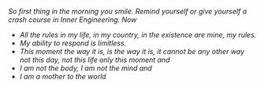 *So first thing in the morning you smile. Remind yourself or give yourself a crash course in Inner Engineering. Now*

-  *All the rules in my life, in my country, in the existence are mine, my rules.*
-  *My ability to respond is limitless.* 
- *This moment the way it is, is the way it is, it cannot be any other way not this day, not this life only this moment and* 
- *I am not the body, I am not the mind and* 
- *I am a mother to the world*